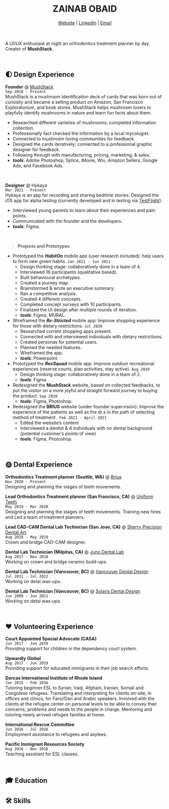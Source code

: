 # <center>ZAINAB OBAID</center>
<center>
  <a href="http://zazee.xyz">Website</a> | <a href="https://www.linkedin.com/in/zainab-obaid/">LinkedIn</a> | <a href="mailto:zainababdobaid@gmail.com">Email</a>
</center>
<br>
<br>

A UI/UX enthusiast at night an orthodontics treatment planner by day. Creator of **MushStack**. <br>

<br>

## 🌓 Design Experience

**Founder** @ [MushStack](https://www.mushstack.com/)<br>
`Sep 2018 - Present` <br>
MushStack is a mushroom identification deck of cards that was born out of curiosity and became a selling product on Amazon, San Francisco Exploratorium, and book stores. MushStack helps mushroom lovers to playfully identify mushrooms in nature and learn fun facts about them.
  - Researched different varieties of mushrooms; completed information collection.
  - Professionally fact checked the information by a local mycologist.
  - Connected to mushroom loving communities for feedback.
  - Designed the cards iteratively; connected to a professional graphic designer for feedback.
  - Following through with manufacturing, pricing, marketing, & sales.
  - _**tools**_: Adobe Photoshop, Splice, iMovie, Wix, Amazon Sellers, Google Ads, and Facebook Ads.

<br>

**Designer** @ Hykaya<br>
`Mar 2021 - Present` <br>
Hykaya is an app for recording and sharing bedtime stories. Designed the iOS app for alpha testing (currently developed and in testing via [TestFlight](https://testflight.apple.com/join/Sb5eNziE)).
   - Interviewed young parents to learn about their experiences and pain points.
   - Communicated with the founder and the developers.
   - _**tools**_: Figma.

<br>

> **Projects and Prototypes**

- Prototyped the ***HabitOn*** mobile app (user research included): help users to form new green habits. `Jan 2021 - Jun 2021`
  - Design thinking stage: collaboratively done in a team of 4.
  - Interviewed 16 participants (qualitative based).
  - Built behavioural archetypes.
  - Created a journey map.
  - Brainstormed & wrote an executive summary.
  - Ran a competitive analysis.
  - Created 4 different concepts.
  - Completed concept surveys with 10 participants.
  - Finalized the UI design after multiple rounds of iteration.
  - _**tools**_: Figma, MURAL.
- Wireframed the ***Re-Stricted*** mobile app: Improve shopping experience for those with dietary restrictions. `Jul 2020`
  - Researched current shopping apps present.
  - Connected with and interviewed individuals with dietary restrictions.
  - Created personas for potential users.
  - Planned the needed features.
  - Wireframed the app.
  - _**tools**_: Powerpoint.
- Prototyped the ***RecSquad*** mobile app: Improve outdoor recreational experiences (reserve courts, plan activities, stay active). `Aug 2020`
  - Design thinking stage: collaboratively done in a team of 2.
  - _**tools**_: Figma
- Redesigned the **MushStack** website, based on collected feedbacks, to put the visitor on a more joyful and straight forward journey to buying the product. `Sep 2020`
  - _**tools**_: Figma, Photoshop.
- Redesigned the **BRIUS** website (under founder supervision):  Improve the experience of the patients as well as the dr.s in the path of selecting method of treatment . `Feb 2021 - April 2021`
  - Edited the website’s content 
  - Interviewed a dentist & 4 individuals with no dental background (potential customer’s points of view)
  - _**tools**_: Figma, Photoshop.




<br>

## 🌞 Dental Experience

**Orthodontics Treatment planner (Seattle, WA)** @ [Brius](https://brius.com/)<br>
`Nov 2020 - Present` <br>
Designing and planning the stages of teeth movements.

**Lead Orthodontics Treatment planner (San Francisco, CA)** @ [Uniform Teeth](https://www.uniformteeth.com/)<br>
`May 2019 - Mar 2020` <br>
Designing and planning the stages of teeth movements. Training new hires and Led a team of treatment planners.

**Lead CAD-CAM Dental Lab Technician (San Jose, CA)** @ [Sherry Precision Dental Art](https://sherryprecision.com/)<br>
`Aug 2018 - May 2019` <br>
Crown and bridge CAD-CAM designer.

**Dental Lab Technician (Milpitas, CA)** @ [Juno Dental Lab]()<br>
`Aug 2017 - Nov 2018` <br>
Working on crown and bridge ceramic build-ups.

**Dental Lab Technician (Vancouver, BC)** @ [Vancouver Dental Design]()<br>
`Jul 2011 - Jul 2012` <br>
Working on detal wax-ups.

**Dental Lab Technician (Vancouver, BC)** @ [Solaris Dental Design]()<br> 
`Jun 2009 - Jun 2011` <br>
Working on detal wax-ups.


<br>

## ❤️ Volunteering Experience
**Court Appointed Special Advocate (CASA)**<br>
`Jun 2017 - Jun 2019` <br>
Providing support for children in the dependency court system.

**Upwardly Global**<br>
`Aug 2017 - Jun 2019` <br>
Providing support for educated immigrants in their job search efforts.

**Dorcas International Institute of Rhode Island**<br>
`Jan 2015 - Feb 2016` <br>
Tutoring beginner ESL to Syrian, Iraqi, Afghani, Iranian, Somali and Congolese refugees. Translating and interpreting for clients on-site, in offices and clinics, for Farsi/Dari and Arabic speakers. Involved with the clients at the refugee center on personal levels to be able to convey their concerns, problems and needs to the people in charge. Mentoring and tutoring newly arrived refugee families at home.

**International Rescue Committee** <br> 
`Jun 2016 - Jul 2016` <br>
Employment assistance to refugees and asylees.

**Pacific Immigrant Resources Society** <br>
`Aug 2016 - Nov 2016` <br>
Teaching assistant for ESL classes.


<br>

## 🎓 Education

## 🛠 Skills
